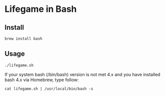 # Lifegame in Bash

## Install

```
brew install bash
```

## Usage

```
./lifegame.sh
```

If your system bash (/bin/bash) version is not met 4.x
and you have installed bash 4.x via Homebrew, type follow:

```
cat lifegame.sh | /usr/local/bin/bash -s
```
